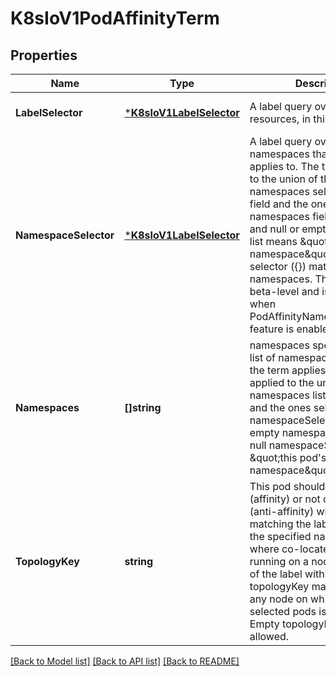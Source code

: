# K8sIoV1PodAffinityTerm

## Properties
Name | Type | Description | Notes
------------ | ------------- | ------------- | -------------
**LabelSelector** | [***K8sIoV1LabelSelector**](k8s.io.v1.LabelSelector.md) | A label query over a set of resources, in this case pods. | [optional] [default to null]
**NamespaceSelector** | [***K8sIoV1LabelSelector**](k8s.io.v1.LabelSelector.md) | A label query over the set of namespaces that the term applies to. The term is applied to the union of the namespaces selected by this field and the ones listed in the namespaces field. null selector and null or empty namespaces list means \&quot;this pod&#39;s namespace\&quot;. An empty selector ({}) matches all namespaces. This field is beta-level and is only honored when PodAffinityNamespaceSelector feature is enabled. | [optional] [default to null]
**Namespaces** | **[]string** | namespaces specifies a static list of namespace names that the term applies to. The term is applied to the union of the namespaces listed in this field and the ones selected by namespaceSelector. null or empty namespaces list and null namespaceSelector means \&quot;this pod&#39;s namespace\&quot; | [optional] [default to null]
**TopologyKey** | **string** | This pod should be co-located (affinity) or not co-located (anti-affinity) with the pods matching the labelSelector in the specified namespaces, where co-located is defined as running on a node whose value of the label with key topologyKey matches that of any node on which any of the selected pods is running. Empty topologyKey is not allowed. | [default to null]

[[Back to Model list]](../README.md#documentation-for-models) [[Back to API list]](../README.md#documentation-for-api-endpoints) [[Back to README]](../README.md)


